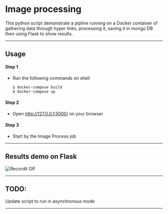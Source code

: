 # Image processing 
This python script demonstrate a pipline running on a Docker container of gathering data through hyper links, processing it, saving it in mongo DB then using Flask to show results.

---

## Usage
#### Step 1
- Run the following commands on shell
  ```shell
  $ docker-compose build
  $ docker-compose up
  ```
#### Step 2
- Open http://127.0.0.1:5000/ on your browser

#### Step 3
- Start by the Image Process job
---

## Results demo on Flask 
![Recordit GIF](http://g.recordit.co/yCWRJY5YaY.gif) 

---

## TODO:
Update script to run in asynchronous mode 

---
